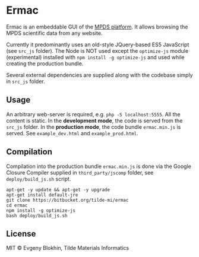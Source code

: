 Ermac
==========

Ermac is an embeddable GUI of the [MPDS platform](https://mpds.io). It allows browsing the MPDS scientific data from any website.

Currently it predominantly uses an old-style JQuery-based ES5 JavaScript (see `src_js` folder). The Node is NOT used except the `optimize-js` module (experimental) installed with `npm install -g optimize-js` and used while creating the production bundle.

Several external dependencies are supplied along with the codebase simply in `src_js` folder.


## Usage

An arbitrary web-server is required, e.g. `php -S localhost:5555`. All the content is static. In the **development mode**, the code is served from the `src_js` folder. In the **production mode**, the code bundle `ermac.min.js`  is served. See `example_dev.html` and `example_prod.html`.


## Compilation

Compilation into the production bundle `ermac.min.js` is done via the Google Closure Compiler supplied in `third_party/jscomp` folder, see `deploy/build_js.sh` script.

```
apt-get -y update && apt-get -y upgrade
apt-get install default-jre
git clone https://bitbucket.org/tilde-mi/ermac
cd ermac
npm install -g optimize-js
bash deploy/build_js.sh
```


## License

MIT &copy; Evgeny Blokhin, Tilde Materials Informatics

